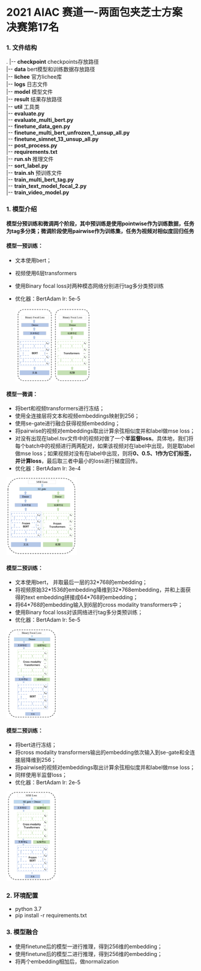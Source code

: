 # 2021 AIAC 赛道一-两面包夹芝士方案 决赛第17名
### 1. 文件结构
.
|-- **checkpoint** checkpoints存放路径  
|-- **data** bert模型和训练数据存放路径  
|-- **lichee** 官方lichee库  
|-- **logs** 日志文件  
|-- **model** 模型文件  
|-- **result** 结果存放路径  
|-- **util** 工具类  
|-- **evaluate.py**   
|-- **evaluate_multi_bert.py**   
|-- **finetune_data_gen.py**  
|-- **finetune_multi_bert_unfrozen_1_unsup_all.py**   
|-- **finetune_simnet_13_unsup_all.py**   
|-- **post_process.py**  
|-- **requirements.txt**  
|-- **run.sh**  推理文件  
|-- **sort_label.py**  
|-- **train.sh**  预训练文件  
|-- **train_multi_bert_tag.py**  
|-- **train_text_model_focal_2.py**  
|-- **train_video_model.py**     

### 1. 模型介绍

**模型分预训练和微调两个阶段，其中预训练是使用pointwise作为训练数据，任务为tag多分类；微调阶段使用pairwise作为训练集，任务为视频对相似度回归任务**

####  **模型一预训练：**

- 文本使用bert；

- 视频使用6层transformers

- 使用Binary focal loss对两种模态网络分别进行tag多分类预训练

- 优化器：BertAdam lr: 5e-5

  <img src="picture/model_1_train.png" alt="avatar" style="zoom:25%;" />

#### **模型一微调：**

- 将bert和视频transformers进行冻结；
- 使用全连接层将文本和视频embeddings映射到256；
- 使用se-gate进行融合获得视频embedding；
- 将pairwise的视频对embeddings取出计算余弦相似度并和label做mse loss；
- 对没有出现在label.tsv文件中的视频对做了一个**半监督loss**。具体地，我们将每个batch中的视频进行两两配对，如果该视频对在label中出现，则是取label做mse loss；如果视频对没有在label中出现，则将**0、0.5、1作为它们标签，并计算loss**，最后取三者中最小的loss进行梯度回传。
- 优化器：BertAdam lr: 3e-4

<img src="picture/model_1_finetune.png" alt="avatar" style="zoom:25%;" />



#### **模型二预训练：**

- 文本使用bert， 并取最后一层的32*768的embedding；
- 将视频原始32\*1536的embedding降维到32\*768embedding，并和上面获得的text embedding拼接成64*768的embedding；
- 将64*768的embedding输入到6层的cross modality transformers中；
- 使用Binary focal loss对该网络进行tag多分类预训练；
- 优化器：BertAdam lr: 5e-5

<img src="picture/model_2_train.png" alt="avatar" style="zoom:25%;" />

#### **模型二预训练：**

- 将bert进行冻结；
- 将cross modality transformers输出的embedding依次输入到se-gate和全连接层降维到256；
- 将pairwise的视频对embeddings取出计算余弦相似度并和label做mse loss；
- 同样使用半监督loss；
- 优化器：BertAdam lr: 2e-5

<img src="picture/model_2_finetune.png" alt="avatar" style="zoom:25%;" />

### **2. 环境配置**

- python 3.7   
- pip install -r requirements.txt      



### **3. 模型融合**

- 使用finetune后的模型一进行推理，得到256维的embedding；
- 使用finetune后的模型二进行推理，得到256维的embedding；
- 将两个embedding相加后，做normalization

